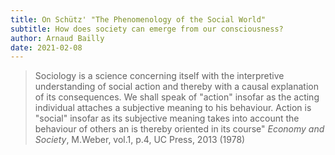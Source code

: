 ```yaml
---
title: On Schütz' "The Phenomenology of the Social World"
subtitle: How does society can emerge from our consciousness?
author: Arnaud Bailly
date: 2021-02-08
---
```


> Sociology is a science concerning itself with the interpretive understanding of social action and thereby with a causal explanation of its consequences. We shall speak of "action" insofar as the acting individual attaches a subjective meaning to his behaviour. Action is "social" insofar as its subjective meaning takes into account the behaviour of others an is thereby oriented in its course"
> _Economy and Society_, M.Weber, vol.1, p.4, UC Press, 2013 (1978)
